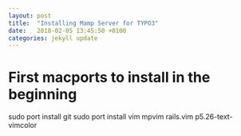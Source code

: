 ```yaml
---
layout: post
title:  "Installing Mamp Server for TYPO3"
date:   2018-02-05 13:45:50 +0100
categories: jekyll update
---
```


# First macports to install in the beginning

sudo port install git
sudo port install vim mpvim rails.vim p5.26-text-vimcolor
